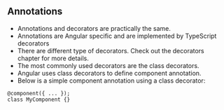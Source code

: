 ## Annotations

- Annotations and decorators are practically the same.
- Annotations are Angular specific and are implemented by TypeScript decorators
- There are different type of decorators. Check out the decorators chapter for more details.
- The most commonly used decorators are the class decorators.
- Angular uses class decorators to define component annotation.
- Below is a simple component annotation using a class decorator:

~~~~{.numberLines .java startFrom="1"}
@component({ ... });
class MyComponent {}
~~~~~~~

